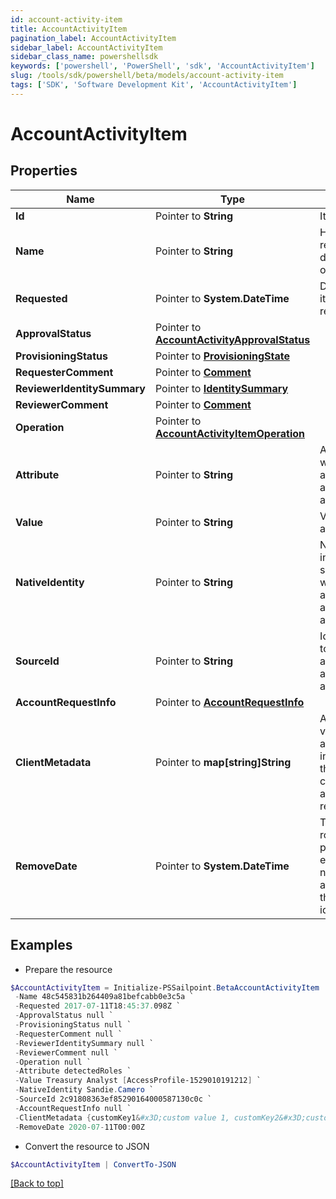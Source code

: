 ```yaml
---
id: account-activity-item
title: AccountActivityItem
pagination_label: AccountActivityItem
sidebar_label: AccountActivityItem
sidebar_class_name: powershellsdk
keywords: ['powershell', 'PowerShell', 'sdk', 'AccountActivityItem'] 
slug: /tools/sdk/powershell/beta/models/account-activity-item
tags: ['SDK', 'Software Development Kit', 'AccountActivityItem']
---
```



# AccountActivityItem

## Properties

Name | Type | Description | Notes
------------ | ------------- | ------------- | -------------
**Id** |  Pointer to **String** | Item id | [optional] 
**Name** |  Pointer to **String** | Human-readable display name of item | [optional] 
**Requested** |  Pointer to **System.DateTime** | Date and time item was requested | [optional] 
**ApprovalStatus** |  Pointer to [**AccountActivityApprovalStatus**](account-activity-approval-status) |  | [optional] 
**ProvisioningStatus** |  Pointer to [**ProvisioningState**](provisioning-state) |  | [optional] 
**RequesterComment** |  Pointer to [**Comment**](comment) |  | [optional] 
**ReviewerIdentitySummary** |  Pointer to [**IdentitySummary**](identity-summary) |  | [optional] 
**ReviewerComment** |  Pointer to [**Comment**](comment) |  | [optional] 
**Operation** |  Pointer to [**AccountActivityItemOperation**](account-activity-item-operation) |  | [optional] 
**Attribute** |  Pointer to **String** | Attribute to which account activity applies | [optional] 
**Value** |  Pointer to **String** | Value of attribute | [optional] 
**NativeIdentity** |  Pointer to **String** | Native identity in the target system to which the account activity applies | [optional] 
**SourceId** |  Pointer to **String** | Id of Source to which account activity applies | [optional] 
**AccountRequestInfo** |  Pointer to [**AccountRequestInfo**](account-request-info) |  | [optional] 
**ClientMetadata** |  Pointer to **map[string]String** | Arbitrary key-value pairs, if any were included in the corresponding access request item | [optional] 
**RemoveDate** |  Pointer to **System.DateTime** | The date the role or access profile or entitlement is no longer assigned to the specified identity. | [optional] 

## Examples

- Prepare the resource
```powershell
$AccountActivityItem = Initialize-PSSailpoint.BetaAccountActivityItem  -Id 48c545831b264409a81befcabb0e3c5a `
 -Name 48c545831b264409a81befcabb0e3c5a `
 -Requested 2017-07-11T18:45:37.098Z `
 -ApprovalStatus null `
 -ProvisioningStatus null `
 -RequesterComment null `
 -ReviewerIdentitySummary null `
 -ReviewerComment null `
 -Operation null `
 -Attribute detectedRoles `
 -Value Treasury Analyst [AccessProfile-1529010191212] `
 -NativeIdentity Sandie.Camero `
 -SourceId 2c91808363ef85290164000587130c0c `
 -AccountRequestInfo null `
 -ClientMetadata {customKey1&#x3D;custom value 1, customKey2&#x3D;custom value 2} `
 -RemoveDate 2020-07-11T00:00Z
```

- Convert the resource to JSON
```powershell
$AccountActivityItem | ConvertTo-JSON
```


[[Back to top]](#) 

